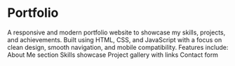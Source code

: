 # Portfolio
A responsive and modern portfolio website to showcase my skills, projects, and achievements. Built using HTML, CSS, and JavaScript with a focus on clean design, smooth navigation, and mobile compatibility. Features include:  About Me section  Skills showcase  Project gallery with links  Contact form
